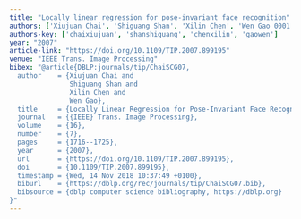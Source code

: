 ```yaml
---
title: "Locally linear regression for pose-invariant face recognition"
authors: ['Xiujuan Chai', 'Shiguang Shan', 'Xilin Chen', 'Wen Gao 0001']
authors-key: ['chaixiujuan', 'shanshiguang', 'chenxilin', 'gaowen']
year: "2007"
article-link: "https://doi.org/10.1109/TIP.2007.899195"
venue: "IEEE Trans. Image Processing"
bibex: "@article{DBLP:journals/tip/ChaiSCG07,
  author    = {Xiujuan Chai and
               Shiguang Shan and
               Xilin Chen and
               Wen Gao},
  title     = {Locally Linear Regression for Pose-Invariant Face Recognition},
  journal   = {{IEEE} Trans. Image Processing},
  volume    = {16},
  number    = {7},
  pages     = {1716--1725},
  year      = {2007},
  url       = {https://doi.org/10.1109/TIP.2007.899195},
  doi       = {10.1109/TIP.2007.899195},
  timestamp = {Wed, 14 Nov 2018 10:37:49 +0100},
  biburl    = {https://dblp.org/rec/journals/tip/ChaiSCG07.bib},
  bibsource = {dblp computer science bibliography, https://dblp.org}
}"
---
```

